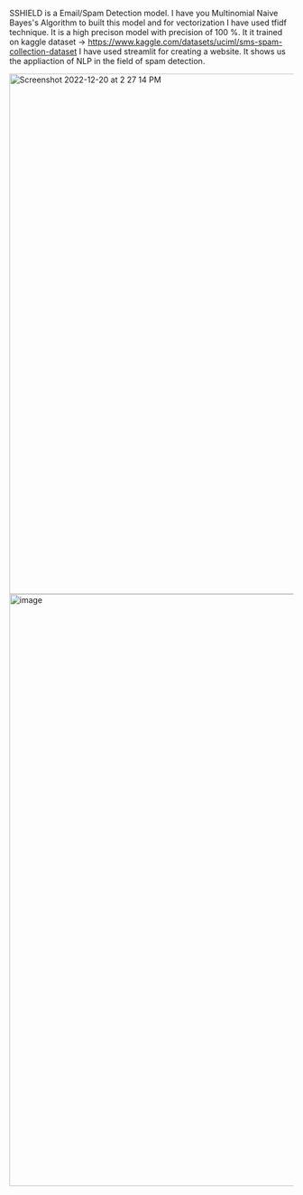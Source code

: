 SSHIELD is a Email/Spam Detection model.
I have you Multinomial Naive Bayes's Algorithm to built this model and for vectorization I have used tfidf technique.
It is a high precison model with precision of 100 %.
It it trained on kaggle dataset -> https://www.kaggle.com/datasets/uciml/sms-spam-collection-dataset
I have used streamlit for creating a website.
It shows us the appliaction of NLP in the field of spam detection.

<img width="921" alt="Screenshot 2022-12-20 at 2 27 14 PM" src="https://user-images.githubusercontent.com/96656912/208628195-37c3fd4a-7973-4c03-93ac-41bc711468c9.png">

<img width="1048" alt="image" src="https://user-images.githubusercontent.com/96656912/208628509-4d3a601c-4d51-4b65-a470-fa6efb338e98.png">

